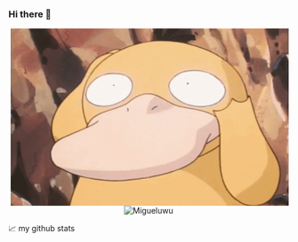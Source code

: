 ### Hi there 👋
<p>
 <img align="right" alt="GIF" src="https://github.com/Migueluwu/code-gif/blob/c9fb7b4c8b708662d6713698f618eae2c473fc66/pokemon-psyduck.gif" width="500" height="320" />
</p>


<p align="center"> <img src="https://github-readme-stats.vercel.app/api?username=Migueluwu&show_icons=true&theme=gotham" alt="Migueluwu" /></p>
📈 my github stats
